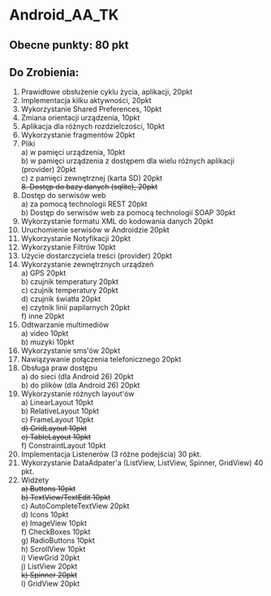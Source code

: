 # Android_AA_TK

## Obecne punkty: 80 pkt

## Do Zrobienia:

1. Prawidłowe obsłużenie cyklu życia, aplikacji, 20pkt
2. Implementacja kilku aktywności, 20pkt
3. Wykorzystanie Shared Preferences, 10pkt
4. Zmiana orientacji urządzenia, 10pkt
5. Aplikacja dla różnych rozdzielczości, 10pkt
6. Wykorzystanie fragmentów 20pkt
7. Pliki  
a) w pamięci urządzenia, 10pkt  
b) w pamięci urządzenia z dostępem dla wielu różnych aplikacji (provider) 20pkt  
c) z pamięci zewnętrznej (karta SD) 20pkt  
~~8. Dostęp do bazy danych (sqlite), 20pkt~~  
9. Dostęp do serwisów web  
a) za pomocą technologii REST 20pkt  
b) Dostęp do serwisów web za pomocą technologii SOAP 30pkt  
10. Wykorzystanie formatu XML do kodowania danych 20pkt
11. Uruchomienie serwisów w Androidzie 20pkt
12. Wykorzystanie Notyfikacji 20pkt
13. Wykorzystanie Filtrów 10pkt
14. Użycie dostarczyciela treści (provider) 20pkt
15. Wykorzystanie zewnętrznych urządzeń  
a) GPS 20pkt  
b) czujnik temperatury 20pkt  
c) czujnik temperatury 20pkt  
d) czujnik światła 20pkt  
e) czytnik linii papilarnych 20pkt  
f) inne 20pkt  
16. Odtwarzanie multimediów  
a) video 10pkt  
b) muzyki 10pkt  
17. Wykorzystanie sms'ów 20pkt
18. Nawiązywanie połączenia telefonicznego 20pkt
19. Obsługa praw dostępu  
a) do sieci (dla Android 26) 20pkt  
b) do plików (dla Android 26) 20pkt  
20. Wykorzystanie różnych layout'ów  
a) LinearLayout 10pkt  
b) RelativeLayout 10pkt  
c) FrameLayout 10pkt  
~~d) GridLayout 10pkt~~  
~~e) TableLayout 10pkt~~  
f) ConstraintLayout 10pkt  
21. Implementacja Listenerów (3 różne podejścia) 30 pkt.
22. Wykorzystanie DataAdpater'a (ListView, ListView, Spinner, GridView) 40 pkt.  
23. Widżety  
~~a) Buttons 10pkt~~  
~~b) TextView/TextEdit 10pkt~~  
c) AutoCompleteTextView 20pkt  
d) Icons 10pkt  
e) ImageView 10pkt  
f) CheckBoxes 10pkt  
g) RadioButtons 10pkt  
h) ScrollView 10pkt  
i) ViewGrid 20pkt  
j) ListView 20pkt  
~~k) Spinner 20pkt~~  
l) GridView 20pkt  
